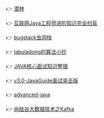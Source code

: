 👉 [潜林](https://www.cnblogs.com/fyql)


👉 [互联网Java工程师进阶知识完全扫盲](https://doocs.gitee.io/advanced-java/#/)


👉 [bugstack虫洞栈](https://bugstack.cn/)


👉 [labuladong的算法小抄](https://labuladong.gitbook.io/algo/)


👉 [JAVA核心面试知识整理](http://pdf.sonin.cn)


👉 [v3.0-JavaGuide面试突击版](http://pdf.sonin.cn?file=v3.0-JavaGuide面试突击版.pdf)


👉 [advanced-java](http://pdf.sonin.cn?file=advanced-java.pdf)


👉 [尚硅谷大数据技术之Kafka](http://pdf.sonin.cn?file=尚硅谷大数据技术之Kafka.pdf)
